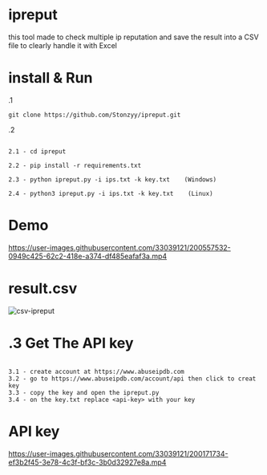 # ipreput
this tool made to check multiple ip reputation and save the result into a CSV file to clearly handle it with Excel

# install & Run

.1
 ```
 git clone https://github.com/Stonzyy/ipreput.git
 
 ```
 
.2

```

2.1 - cd ipreput 

2.2 - pip install -r requirements.txt

2.3 - python ipreput.py -i ips.txt -k key.txt    (Windows)

2.4 - python3 ipreput.py -i ips.txt -k key.txt    (Linux)

```
# Demo

https://user-images.githubusercontent.com/33039121/200557532-0949c425-62c2-418e-a374-df485eafaf3a.mp4


# result.csv

![csv-ipreput](https://user-images.githubusercontent.com/33039121/200704961-1adb1e79-8b68-4cea-896f-4ce3bc555c52.PNG)



# .3 Get The API key 

```

3.1 - create account at https://www.abuseipdb.com
3.2 - go to https://www.abuseipdb.com/account/api then click to creat key
3.3 - copy the key and open the ipreput.py
3.4 - on the key.txt replace <api-key> with your key

```
# API key 

https://user-images.githubusercontent.com/33039121/200171734-ef3b2f45-3e78-4c3f-bf3c-3b0d32927e8a.mp4

